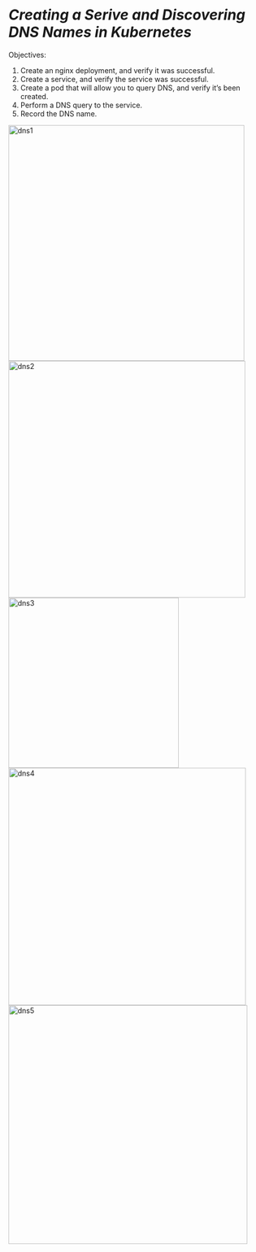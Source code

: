 # *Creating a Serive and Discovering DNS Names in Kubernetes*

Objectives:
1. Create an nginx deployment, and verify it was successful.
2. Create a service, and verify the service was successful.
3. Create a pod that will allow you to query DNS, and verify it’s been created.
4. Perform a DNS query to the service.
5. Record the DNS name.


<img width="464" alt="dns1" src="https://user-images.githubusercontent.com/94250541/198124510-d680e625-2ca1-48fb-8f21-fed341fd27e5.png">


<img width="466" alt="dns2" src="https://user-images.githubusercontent.com/94250541/198124550-a6435650-5e2e-4a1d-bff8-3eaa08a29e84.png">

<img width="335" alt="dns3" src="https://user-images.githubusercontent.com/94250541/198124562-d76fa67c-a8b7-4d63-b1b2-22ac56868432.png">

<img width="467" alt="dns4" src="https://user-images.githubusercontent.com/94250541/198124574-25bd964f-cb11-4ab7-8a05-a5645261995e.png">


<img width="470" alt="dns5" src="https://user-images.githubusercontent.com/94250541/198124619-38d80c8d-2e88-4348-9570-7121ca33505c.png">
